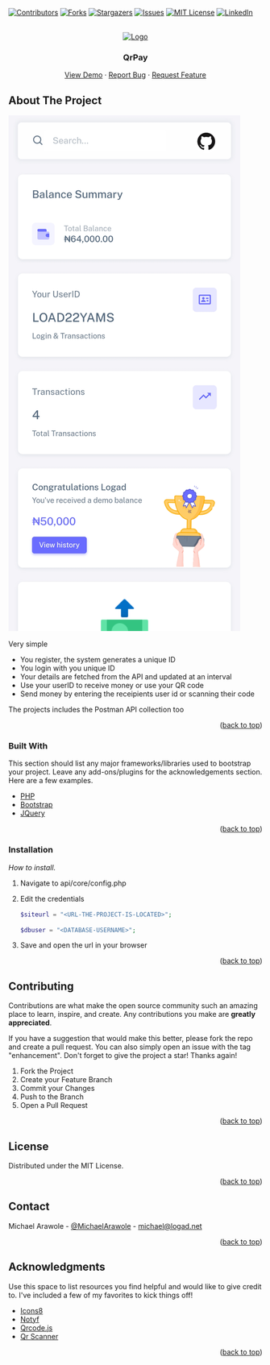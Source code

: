 
<div id="top"></div>

<!-- PROJECT SHIELDS -->
<!--
*** I'm using markdown "reference style" links for readability.
*** Reference links are enclosed in brackets [ ] instead of parentheses ( ).
*** See the bottom of this document for the declaration of the reference variables
*** for contributors-url, forks-url, etc. This is an optional, concise syntax you may use.
*** https://www.markdownguide.org/basic-syntax/#reference-style-links
-->
[![Contributors][contributors-shield]][contributors-url]
[![Forks][forks-shield]][forks-url]
[![Stargazers][stars-shield]][stars-url]
[![Issues][issues-shield]][issues-url]
[![MIT License][license-shield]][license-url]
[![LinkedIn][linkedin-shield]][linkedin-url]



<!-- PROJECT LOGO -->
<br />
<div align="center">
  <a href="https://github.com/michael-arawole/qrpay">
    <img src="https://demo.logad.net/qrpay/assets/img/qrpay-logo.png" alt="Logo" width="auto" height="200">
  </a>

  <h3 align="center">QrPay</h3>

  <p align="center">
    <a href="https://demo.logad.net/qrpay">View Demo</a>
    ·
    <a href="https://github.com/michael-arawole/qrpay/issues">Report Bug</a>
    ·
    <a href="https://github.com/michael-arawole/qrpay/issues">Request Feature</a>
  </p>
</div>


<!-- ABOUT THE PROJECT -->
## About The Project

[![QrPay Screen Shot][product-screenshot]](https://demo.logad.net/qrpay)

Very simple
* You register, the system generates a unique ID
* You login with you unique ID
* Your details are fetched from the API and updated at an interval
* Use your userID to receive money or use your QR code
* Send money by entering the receipients user id or scanning their code

The projects includes the Postman API collection too
<p align="right">(<a href="#top">back to top</a>)</p>



### Built With

This section should list any major frameworks/libraries used to bootstrap your project. Leave any add-ons/plugins for the acknowledgements section. Here are a few examples.

* [PHP](https://php.net/)
* [Bootstrap](https://getbootstrap.com)
* [JQuery](https://jquery.com)

<p align="right">(<a href="#top">back to top</a>)</p>


### Installation

_How to install._

1. Navigate to api/core/config.php
2. Edit the credentials
   ```php
   $siteurl = "<URL-THE-PROJECT-IS-LOCATED>";
   ```
   
   ```php
   $dbuser = "<DATABASE-USERNAME>";
   ```
   
4. Save and open the url in your browser

<p align="right">(<a href="#top">back to top</a>)</p>


<!-- CONTRIBUTING -->
## Contributing

Contributions are what make the open source community such an amazing place to learn, inspire, and create. Any contributions you make are **greatly appreciated**.

If you have a suggestion that would make this better, please fork the repo and create a pull request. You can also simply open an issue with the tag "enhancement".
Don't forget to give the project a star! Thanks again!

1. Fork the Project
2. Create your Feature Branch
3. Commit your Changes
4. Push to the Branch
5. Open a Pull Request

<p align="right">(<a href="#top">back to top</a>)</p>



<!-- LICENSE -->
## License

Distributed under the MIT License.

<p align="right">(<a href="#top">back to top</a>)</p>



<!-- CONTACT -->
## Contact
Michael Arawole - [@MichaelArawole](https://twitter.com/michaelarawole) - michael@logad.net

<p align="right">(<a href="#top">back to top</a>)</p>



<!-- ACKNOWLEDGMENTS -->
## Acknowledgments

Use this space to list resources you find helpful and would like to give credit to. I've included a few of my favorites to kick things off!

* [Icons8](https://icons8.com)
* [Notyf](https://github.com/caroso1222/notyf)
* [Qrcode.js](https://github.com/davidshimjs/qrcodejs)
* [Qr Scanner](https://github.com/nimiq/qr-scanner)
<p align="right">(<a href="#top">back to top</a>)</p>

<!-- MARKDOWN LINKS & IMAGES -->
<!-- https://www.markdownguide.org/basic-syntax/#reference-style-links -->
[contributors-shield]: https://img.shields.io/github/contributors/michael-arawole/qrpay.svg?style=for-the-badge
[contributors-url]: https://https://github.com/michael-arawole/qrpay/graphs/contributors
[forks-shield]: https://img.shields.io/github/forks/michael-arawole/qrpay.svg?style=for-the-badge
[forks-url]: https://github.com/michael-arawole/qrpay/network/members
[stars-shield]: https://img.shields.io/github/stars/michael-arawole/qrpay.svg?style=for-the-badge
[stars-url]: https://github.com/michael-arawole/qrpay/stargazers
[issues-shield]: https://img.shields.io/github/issues/michael-arawole/qrpay.svg?style=for-the-badge
[issues-url]: https://github.com/michael-arawole/qrpay/issues
[license-shield]: https://img.shields.io/github/license/michael-arawole/qrpay.svg?style=for-the-badge
[license-url]: https://github.com/michael-arawole/qrpay/blob/master/LICENSE.txt
[linkedin-shield]: https://img.shields.io/badge/-LinkedIn-black.svg?style=for-the-badge&logo=linkedin&colorB=555
[linkedin-url]: linkedin.com/in/michaelarawole/
[product-screenshot]: screenshot.jpg
